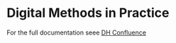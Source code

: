 # Digital Methods in Practice
For the full documentation seee [DH Confluence](https://digitalhistory.atlassian.net/wiki/spaces/DHP/pages/132251679/Datenaufbereitung+-+Dokumentation)